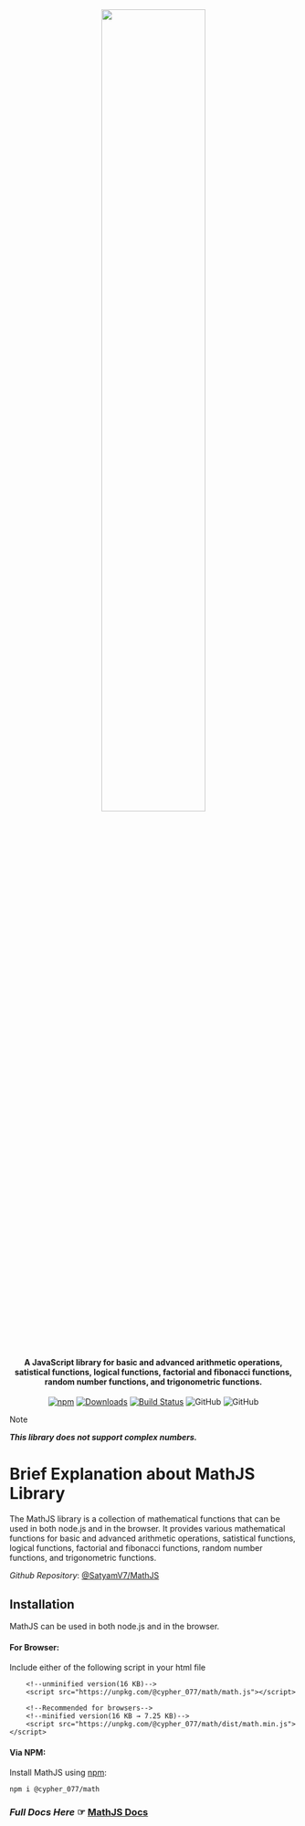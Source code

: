 <center>
<img src="https://satyamv7.github.io/MathJS/assets/MathJSBanner.svg" width="60%" style="margin-top: 40px">


<h4>
 A JavaScript library for basic and advanced arithmetic operations, satistical functions, logical functions, factorial and fibonacci functions, random number functions, and trigonometric functions.
</h4>

[![npm](https://img.shields.io/npm/v/@cypher_077/math)](https://www.npmjs.com/package/@cypher_077/math) [![Downloads](https://img.shields.io/npm/dm/@cypher_077/math.svg)](https://www.npmjs.com/package/@cypher_077/math) [![Build Status](https://github.com/SatyamV7/MathJS/workflows/Node.js%20CI/badge.svg)](https://github.com/SatyamV7/MathJS/actions) ![GitHub](https://img.shields.io/github/license/SatyamV7/MathJS) ![GitHub](https://img.shields.io/github/stars/SatyamV7/MathJS)

</center>

> [!NOTE]
> **_This library does not support complex numbers._**


# Brief Explanation about MathJS Library

The MathJS library is a collection of mathematical functions that can be used in both node.js and in the browser. It provides various mathematical functions for basic and advanced arithmetic operations, satistical functions, logical functions, factorial and fibonacci functions, random number functions, and trigonometric functions.

_Github Repository_: [@SatyamV7/MathJS](https://github.com/SatyamV7/MathJS)

## Installation

MathJS can be used in both node.js and in the browser.

<h4>For Browser:</h4>

Include either of the following script in your html file
```
    <!--unminified version(16 KB)-->
    <script src="https://unpkg.com/@cypher_077/math/math.js"></script>

    <!--Recommended for browsers-->
    <!--minified version(16 KB → 7.25 KB)-->
    <script src="https://unpkg.com/@cypher_077/math/dist/math.min.js"></script>
```

<h4>Via NPM:</h4>
Install MathJS using <a href="https://www.npmjs.com/package/@cypher_077/math" target="_blank">npm</a>:

    npm i @cypher_077/math


### _Full Docs Here_ ☞ [MathJS Docs](https://SatyamV7.github.io/MathJS/)
